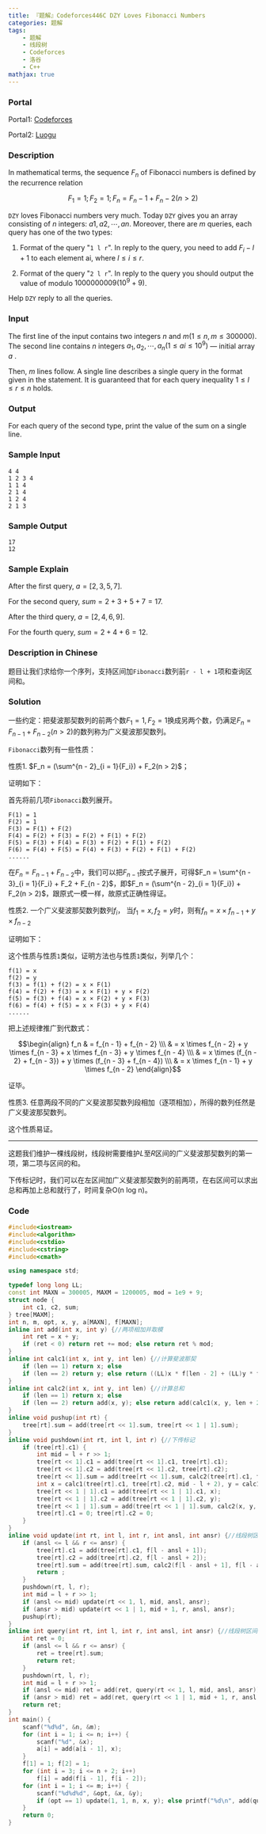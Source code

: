 ```yaml
---
title: 『题解』Codeforces446C DZY Loves Fibonacci Numbers
categories: 题解
tags:
    - 题解
    - 线段树
    - Codeforces
    - 洛谷
    - C++
mathjax: true
---
```


### Portal

Portal1: [Codeforces](http://codeforces.com/problemset/problem/446/C)

Portal2: [Luogu](https://www.luogu.com.cn/problem/CF446C)

### Description

In mathematical terms, the sequence $F_n$ of Fibonacci numbers is defined by the recurrence relation

$$F_1 = 1; F_2 = 1; F_n = F_n - 1 + F_n - 2 (n > 2)$$

`DZY` loves Fibonacci numbers very much. Today `DZY` gives you an array consisting of $n$ integers: $a1, a2, \cdots , an$. Moreover, there are $m$ queries, each query has one of the two types:

1. Format of the query "`1 l r`". In reply to the query, you need to add $F_i - l + 1$ to each element ai, where $l \le i \le r$.

1. Format of the query "`2 l r`". In reply to the query you should output the value of  modulo $1000000009 (10^9 + 9)$.

Help `DZY` reply to all the queries.

### Input

The first line of the input contains two integers $n$ and $m (1 \le n, m \le 300000)$. The second line contains $n$ integers $a_1, a_2, \cdots , a_n (1 \le ai \le 10^9)$ — initial array $a$ .

Then, $m$ lines follow. A single line describes a single query in the format given in the statement. It is guaranteed that for each query inequality $1 \le l \le r \le n$ holds.

### Output

For each query of the second type, print the value of the sum on a single line.

### Sample Input

```
4 4
1 2 3 4
1 1 4
2 1 4
1 2 4
2 1 3
```

### Sample Output

```
17
12
```

### Sample Explain

After the first query, $a = [2, 3, 5, 7]$.

For the second query, $sum = 2 + 3 + 5 + 7 = 17$.

After the third query, $a = [2, 4, 6, 9]$.

For the fourth query, $sum = 2 + 4 + 6 = 12$.

### Description in Chinese

题目让我们求给你一个序列，支持区间加`Fibonacci`数列前`r - l + 1`项和查询区间和。

### Solution

一些约定：把斐波那契数列的前两个数$F_1 = 1, F_2 = 1$换成另两个数，仍满足$F_n = F_{n - 1} + F_{n - 2}(n > 2)$的数列称为广义斐波那契数列。

`Fibonacci`数列有一些性质：

性质$1$. $F_n = (\sum^{n - 2}_{i = 1}{F_i}) + F_2(n > 2)$；

证明如下：

首先将前几项`Fibonacci`数列展开。

```
F(1) = 1
F(2) = 1
F(3) = F(1) + F(2)
F(4) = F(2) + F(3) = F(2) + F(1) + F(2)
F(5) = F(3) + F(4) = F(3) + F(2) + F(1) + F(2)
F(6) = F(4) + F(5) = F(4) + F(3) + F(2) + F(1) + F(2)
......
```

在$F_n = F_{n - 1} + F_{n - 2}$中，我们可以把$F_{n - 1}$按式子展开，可得$F_n = \sum^{n - 3}_{i = 1}{F_i} + F_2 + F_{n - 2}$，即$F_n = (\sum^{n - 2}_{i = 1}{F_i}) + F_2(n > 2)$，跟原式一模一样，故原式正确性得证。

性质$2$. 一个广义斐波那契数列数列$f_i$， 当$f_1 = x, f_2 = y$时，则有$f_n = x \times f_{n - 1} + y \times f_{n - 2}$

证明如下：

这个性质与性质`1`类似，证明方法也与性质`1`类似，列举几个：

```
f(1) = x
f(2) = y
f(3) = f(1) + f(2) = x × F(1)
f(4) = f(2) + f(3) = x × F(1) + y × F(2)
f(5) = f(3) + f(4) = x × F(2) + y × F(3)
f(6) = f(4) + f(5) = x × F(3) + y × F(4)
......
```

把上述规律推广到代数式：

$$\begin{align} f_n & = f_{n - 1} + f_{n - 2} \\\ & = x \times f_{n - 2} + y \times f_{n - 3} + x \times f_{n - 3} + y \times f_{n - 4} \\\ & = x \times (f_{n - 2} + f_{n - 3}) + y \times (f_{n - 3} + f_{n - 4}) \\\ & = x \times f_{n - 1} + y \times f_{n - 2} \end{align}$$

证毕。

性质$3$. 任意两段不同的广义斐波那契数列段相加（逐项相加），所得的数列任然是广义斐波那契数列。

这个性质易证。

---

这题我们维护一棵线段树，线段树需要维护$L$至$R$区间的广义斐波那契数列的第一项，第二项与区间的和。

下传标记时，我们可以在左区间加广义斐波那契数列的前两项，在右区间可以求出总和再加上总和就行了，时间复杂$\text{O(n log n)}$。

### Code

```cpp
#include<iostream>
#include<algorithm>
#include<cstdio>
#include<cstring>
#include<cmath>

using namespace std;

typedef long long LL;
const int MAXN = 300005, MAXM = 1200005, mod = 1e9 + 9;
struct node {
    int c1, c2, sum;
} tree[MAXM];
int n, m, opt, x, y, a[MAXN], f[MAXN];
inline int add(int x, int y) {//两项相加并取模
    int ret = x + y;
    if (ret < 0) return ret += mod; else return ret % mod;
}
inline int calc1(int x, int y, int len) {//计算斐波那契
    if (len == 1) return x; else
    if (len == 2) return y; else return ((LL)x * f[len - 2] + (LL)y * f[len - 1]) % mod;
}
inline int calc2(int x, int y, int len) {//计算总和
    if (len == 1) return x; else
    if (len == 2) return add(x, y); else return add(calc1(x, y, len + 2), -y);
}
inline void pushup(int rt) {
    tree[rt].sum = add(tree[rt << 1].sum, tree[rt << 1 | 1].sum);
}
inline void pushdown(int rt, int l, int r) {//下传标记
    if (tree[rt].c1) {
        int mid = l + r >> 1;
        tree[rt << 1].c1 = add(tree[rt << 1].c1, tree[rt].c1);
        tree[rt << 1].c2 = add(tree[rt << 1].c2, tree[rt].c2);
        tree[rt << 1].sum = add(tree[rt << 1].sum, calc2(tree[rt].c1, tree[rt].c2, mid - l + 1));
        int x = calc1(tree[rt].c1, tree[rt].c2, mid - l + 2), y = calc1(tree[rt].c1, tree[rt].c2, mid - l + 3);
        tree[rt << 1 | 1].c1 = add(tree[rt << 1 | 1].c1, x);
        tree[rt << 1 | 1].c2 = add(tree[rt << 1 | 1].c2, y);
        tree[rt << 1 | 1].sum = add(tree[rt << 1 | 1].sum, calc2(x, y, r - mid));
        tree[rt].c1 = 0; tree[rt].c2 = 0;
    }
}
inline void update(int rt, int l, int r, int ansl, int ansr) {//线段树区间更新
    if (ansl <= l && r <= ansr) {
        tree[rt].c1 = add(tree[rt].c1, f[l - ansl + 1]);
        tree[rt].c2 = add(tree[rt].c2, f[l - ansl + 2]);
        tree[rt].sum = add(tree[rt].sum, calc2(f[l - ansl + 1], f[l - ansl + 2], r - l + 1));
        return ;
    }
    pushdown(rt, l, r);
    int mid = l + r >> 1;
    if (ansl <= mid) update(rt << 1, l, mid, ansl, ansr);
    if (ansr > mid) update(rt << 1 | 1, mid + 1, r, ansl, ansr);
    pushup(rt);
}
inline int query(int rt, int l, int r, int ansl, int ansr) {//线段树区间查询
    int ret = 0;
    if (ansl <= l && r <= ansr) {
        ret = tree[rt].sum;
        return ret;
    }
    pushdown(rt, l, r);
    int mid = l + r >> 1;
    if (ansl <= mid) ret = add(ret, query(rt << 1, l, mid, ansl, ansr));
    if (ansr > mid) ret = add(ret, query(rt << 1 | 1, mid + 1, r, ansl, ansr));
    return ret;
}
int main() {
    scanf("%d%d", &n, &m);
    for (int i = 1; i <= n; i++) {
        scanf("%d", &x);
        a[i] = add(a[i - 1], x);
    }
    f[1] = 1; f[2] = 1;
    for (int i = 3; i <= n + 2; i++)
        f[i] = add(f[i - 1], f[i - 2]);
    for (int i = 1; i <= m; i++) {
        scanf("%d%d%d", &opt, &x, &y);
        if (opt == 1) update(1, 1, n, x, y); else printf("%d\n", add(query(1, 1, n, x, y), a[y] - a[x - 1]));
    }
    return 0;
}
```
